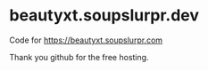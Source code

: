# beautyxt.soupslurpr.dev
Code for https://beautyxt.soupslurpr.com

Thank you github for the free hosting.
